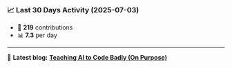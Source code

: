 <!--START_STATS-->
### 📈 Last 30 Days Activity (2025-07-03)  
- 🧮 **219** contributions  
- 📊 **7.3** per day
---
📝 **Latest blog:** [**Teaching AI to Code Badly (On Purpose)**](https://andriak.com/blog/badly-trained-ai)
<!--END_STATS-->
